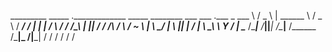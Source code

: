 

_________     _____  ._____________    _____    ________  ___ ___ .___ 
\_   ___ \   /  _  \ |   \______   \  /  _  \  /  _____/ /   |   \|   |
/    \  \/  /  /_\  \|   ||       _/ /  /_\  \/   \  ___/    ~    \   |
\     \____/    |    \   ||    |   \/    |    \    \_\  \    Y    /   |
 \______  /\____|__  /___||____|_  /\____|__  /\______  /\___|_  /|___|
        \/         \/            \/         \/        \/       \/      

